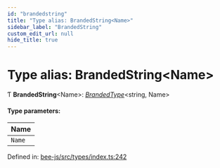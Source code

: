 ```yaml
---
id: "brandedstring"
title: "Type alias: BrandedString<Name>"
sidebar_label: "BrandedString"
custom_edit_url: null
hide_title: true
---
```


# Type alias: BrandedString<Name\>

Ƭ **BrandedString**<Name\>: [*BrandedType*](brandedtype.md)<string, Name\>

#### Type parameters:

Name |
:------ |
`Name` |

Defined in: [bee-js/src/types/index.ts:242](https://github.com/ethersphere/bee-js/blob/0ac3a7d/src/types/index.ts#L242)
